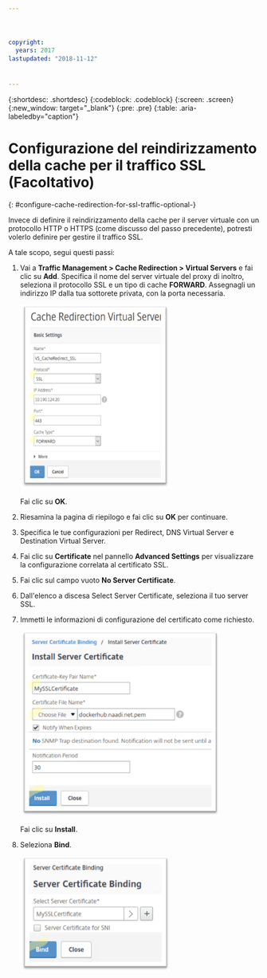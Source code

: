 ```yaml
---



copyright:
  years: 2017
lastupdated: "2018-11-12"


---
```


{:shortdesc: .shortdesc}
{:codeblock: .codeblock}
{:screen: .screen}
{:new_window: target="_blank"}
{:pre: .pre}
{:table: .aria-labeledby="caption"}

# Configurazione del reindirizzamento della cache per il traffico SSL (Facoltativo)
{: #configure-cache-redirection-for-ssl-traffic-optional-}

Invece di definire il reindirizzamento della cache per il server virtuale con un protocollo HTTP o HTTPS (come discusso del passo precedente), potresti volerlo definire per gestire il traffico SSL. 

A tale scopo, segui questi passi:

1. Vai a **Traffic Management > Cache Redirection > Virtual Servers** e fai clic su **Add**. Specifica il nome del server virtuale del proxy di inoltro, seleziona il protocollo SSL e un tipo di cache **FORWARD**. Assegnagli un indirizzo IP dalla tua sottorete privata, con la porta necessaria. 

	<img src="images/fp14.png" alt="immagine" style="width: 300px;"/>

	Fai clic su **OK**. 
	
2. Riesamina la pagina di riepilogo e fai clic su **OK** per continuare.
3. Specifica le tue configurazioni per Redirect, DNS Virtual Server e Destination Virtual Server. 
4. Fai clic su **Certificate** nel pannello **Advanced Settings** per visualizzare la configurazione correlata al certificato SSL. 
5. Fai clic sul campo vuoto **No Server Certificate**.
6. Dall'elenco a discesa Select Server Certificate, seleziona il tuo server SSL.
7. Immetti le informazioni di configurazione del certificato come richiesto.

	<img src="images/fp15.png" alt="immagine" style="width: 400px;"/>

	Fai clic su **Install**.
	
8. Seleziona **Bind**.

	<img src="images/fp16.png" alt="immagine" style="width: 300px;"/>
